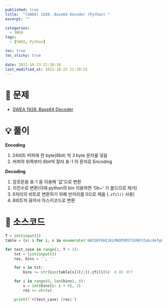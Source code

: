 ```yaml
---
published: true
title:  "[SWEA] 1928. Base64 Decoder (Python) "
excerpt: ""

categories:
  - SWEA
tags:
  - [SWEA, Python]

toc: true
toc_sticky: true
 
date: 2022-10-23 21:30:18
last_modified_at: 2022-10-23 21:30:22
---
```

# 🔎 문제
- [SWEA 1928. Base64 Decoder](https://swexpertacademy.com/main/code/problem/problemDetail.do?problemLevel=2&problemLevel=3&contestProbId=AV5PR4DKAG0DFAUq&categoryId=AV5PR4DKAG0DFAUq&categoryType=CODE&problemTitle=&orderBy=RECOMMEND_COUNT&selectCodeLang=ALL&select-1=3&pageSize=10&pageIndex=1&problemLevel=2%2C3&&&&&&&&&) 

# 💡 풀이

**Encoding**

1. 24비트 버퍼에 한 byte(8bit) 씩 3 byte 문자를 넣음
2. 버퍼의 위쪽부터 6bit씩 잘라 표-1 의 문자로 Encoding

**Decoding**

1. 암호문을 표-1 을 이용해 '값'으로 변환
2. 이진수로 변환(이때 python의 bin 이용하면 '0b~' 가 붙으므로 제거)
3. 6자리의 비트로 변환하기 위해 빈자리를 0으로 채움 (`.zfil()` 사용)
4. 8비트씩 끊어서 아스키코드로 변환

# 📃 소스코드
```python
T = int(input())
table = {s: i for i, s in enumerate('ABCDEFGHIJKLMNOPQRSTUVWXYZabcdefghijklmnopqrstuvwxyz0123456789+/')}

for test_case in range(1, T + 1):
    txt = list(input())
    res, bins = '', ''

    for s in txt:
        bins += str(bin(table[s])[2:]).zfill(6)  # 0b 제거

    for i in range(0, len(bins), 8):
        v = int(bins[i: i + 8], 2)
        res += chr(v)

    print(f'#{test_case} {res}')
```
<br>